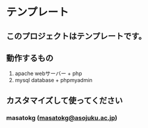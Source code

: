 # テンプレート
## このプロジェクトはテンプレートです。
## 動作するもの
1. apache webサーバー + php
1. mysql database + phpmyadmin
## カスタマイズして使ってください
### masatokg (masatokg@asojuku.ac.jp)